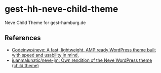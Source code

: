 # gest-hh-neve-child-theme

Neve Child Theme for gest-hamburg.de

## References

* [Codeinwp/neve: A fast, lightweight, AMP ready WordPress theme built with speed and usability in mind.](https://github.com/Codeinwp/neve)
* [juanmalunatic/neve-jm: Own rendition of the Neve WordPress theme (child theme)](https://github.com/juanmalunatic/neve-jm)

